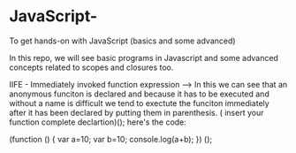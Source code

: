# JavaScript-
To get hands-on with JavaScript (basics and some advanced)

In this repo, we will see basic programs in Javascript and some advanced concepts related to scopes and closures too. 

IIFE - Immediately invoked function expression --> In this we can see that an anonymous funciton is declared and because it has to be executed and without a name is difficult we tend to exectute the funciton immediately after it has been declared by putting them in parenthesis. ( insert your function complete declartion)();
here's the code:

(function ()
{
var a=10;
var b=10;
console.log(a+b);
}) ();

